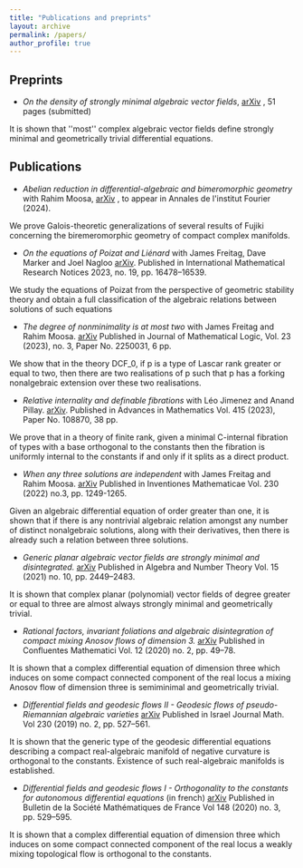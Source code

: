 ```yaml
---
title: "Publications and preprints"
layout: archive
permalink: /papers/
author_profile: true
---
```


## Preprints

* _On the density of strongly minimal algebraic vector fields_, [arXiv](https://arxiv.org/abs/2301.06362) , 51 pages (submitted)

It is shown that ''most'' complex algebraic vector fields define strongly minimal and geometrically trivial differential equations.  

## Publications

* _Abelian reduction in differential-algebraic and bimeromorphic geometry_ with Rahim Moosa,  [arXiv](https://arxiv.org/abs/2207.07515) , to appear in Annales de l'institut Fourier (2024). 

We prove Galois-theoretic generalizations of several results of Fujiki concerning the biremeromorphic geometry of compact complex manifolds.

* _On the equations of Poizat and Liénard_ with James Freitag, Dave Marker and Joel Nagloo [arXiv](https://arxiv.org/abs/2201.03838). Published in International Mathematical Research Notices 2023, no. 19, pp. 16478–16539.

We study the equations of Poizat from the perspective of geometric stability theory and obtain a full classification of the algebraic relations between solutions of such equations


* _The degree of nonminimality is at most two_ with James Freitag and Rahim Moosa. [arXiv](https://arxiv.org/abs/2206.13450) Published in Journal of Mathematical Logic, Vol. 23 (2023), no. 3, Paper No. 2250031, 6 pp.

We show that in the theory DCF_0, if p is a type of Lascar rank greater or equal to two, then there are two realisations of p such that p has a forking nonalgebraic extension over these two realisations. 

* _Relative internality and definable fibrations_ with Léo Jimenez and Anand Pillay. [arXiv](https://arxiv.org/abs/2009.06014). Published in Advances in Mathematics Vol. 415 (2023), Paper No. 108870, 38 pp.

We prove that in a theory of finite rank, given a minimal C-internal fibration of types with a base orthogonal to the constants then the fibration is uniformly internal to the constants if and only if it splits as a direct product.

* _When any three solutions are independent_ with James Freitag and Rahim Moosa. [arXiv](https://arxiv.org/abs/2110.08123) Published in Inventiones Mathematicae Vol. 230 (2022) no.3, pp. 1249-1265.

Given an algebraic differential equation of order greater than one, it is shown that if there is any nontrivial algebraic relation amongst any number of distinct nonalgebraic solutions, along with their derivatives, then there is already such a relation between three solutions.

* _Generic planar algebraic vector fields are strongly minimal and disintegrated._ [arXiv](https://arxiv.org/abs/1905.09429) Published in Algebra and Number Theory Vol. 15 (2021) no. 10, pp. 2449–2483.

It is shown that complex planar (polynomial) vector fields of degree greater or equal to three are almost always strongly minimal and geometrically trivial. 

* _Rational factors, invariant foliations and algebraic disintegration of compact mixing Anosov flows of dimension 3._ [arXiv](https://arxiv.org/abs/1803.08811) Published in Confluentes Mathematici Vol. 12 (2020) no. 2, pp. 49–78.

It is shown that a complex differential equation of dimension three which induces on some compact connected component of the real locus a mixing Anosov flow of dimension three is semiminimal and geometrically trivial. 

* _Differential fields and geodesic flows II - Geodesic flows of pseudo-Riemannian algebraic varieties_ [arXiv](https://arxiv.org/abs/1703.02890) Published in Israel Journal Math. Vol 230 (2019) no. 2, pp. 527–561.

It is shown that the generic type of the geodesic differential equations describing a compact real-algebraic manifold of negative curvature is orthogonal to the constants. Existence of such real-algebraic manifolds is established.

* _Differential fields and geodesic flows I - Orthogonality to the constants for autonomous differential equations_ (in french) [arXiv](https://arxiv.org/abs/1612.06222) Published in Bulletin de la Société Mathématiques de France Vol 148 (2020) no. 3, pp. 529–595.

It is shown that a complex differential equation of dimension three which induces on some compact connected component of the real locus a weakly mixing topological flow is orthogonal to the constants.










